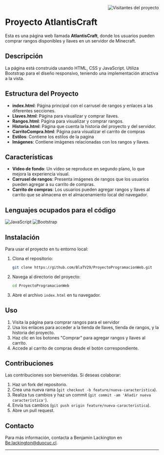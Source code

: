 <img align="right" src="https://camo.githubusercontent.com/93da02423633e56fb44ccbee995029e564b508ddeb3bf2d832f72325384f938e/68747470733a2f2f6b6f6d617265762e636f6d2f67687076632f3f757365726e616d653d616c7369616d266c6162656c3d56697369746f727326636f6c6f723d306537356236267374796c653d666c6174" alt="Visitantes del proyecto" data-canonical-src="https://komarev.com/ghpvc/?username=alsiam&amp;label=Visitors&amp;color=0e75b6&amp;style=flat" style="max-width: 100%;">

# Proyecto AtlantisCraft

Esta es una página web llamada **AtlantisCraft**, donde los usuarios pueden comprar rangos disponibles y llaves en un servidor de Minecraft.

## Descripción

La página está construida usando HTML, CSS y JavaScript. Utiliza Bootstrap para el diseño responsivo, teniendo una implementación atractiva a la vista.

## Estructura del Proyecto

- **index.html**: Página principal con el carrusel de rangos y enlaces a las diferentes secciones.
- **Llaves.html**: Página para visualizar y comprar llaves.
- **Rangos.html**: Página para visualizar y comprar rangos.
- **Historia.html**: Página que cuenta la historia del proyecto y del servidor.
- **CarritoCompra.html**: Página para visualizar el carrito de compras
- **Estilos**: Contiene los estilos de la pagina
- **Imágenes**: Contiene imágenes relacionadas con los rangos y llaves.

## Características

- **Video de fondo**: Un video se reproduce en segundo plano, lo que mejora la experiencia visual.
- **Carrusel de rangos**: Presenta imágenes de rangos que los usuarios pueden agregar a su carrito de compras.
- **Carrito de compras**: Los usuarios pueden agregar rangos y llaves al carrito que se almacena en el almacenamiento local del navegador.

## Lenguajes ocupados para el código

<img src="https://camo.githubusercontent.com/ce6d598510de1a8ecf703ff8517155cecc610a4de25491ed71310105f8a1f12b/68747470733a2f2f696d672e736869656c64732e696f2f62616467652f4a6176617363726970742d4630444234463f7374796c653d666f722d7468652d6261646765266c6162656c436f6c6f723d626c61636b266c6f676f3d6a617661736372697074266c6f676f436f6c6f723d463044423446" alt="JavaScript" data-canonical-src="https://img.shields.io/badge/Javascript-F0DB4F?style=for-the-badge&amp;labelColor=black&amp;logo=javascript&amp;logoColor=F0DB4F" style="max-width: 100%;">
<img src="https://camo.githubusercontent.com/c402bd25609922ab7160b91524aeb125a2e664070816aeb6dd66af9c41f70087/68747470733a2f2f696d672e736869656c64732e696f2f62616467652f426f6f7473747261702d3536334437433f7374796c653d666f722d7468652d6261646765266c6f676f3d626f6f747374726170266c6f676f436f6c6f723d7768697465" alt="Bootstrap" data-canonical-src="https://img.shields.io/badge/Bootstrap-563D7C?style=for-the-badge&amp;logo=bootstrap&amp;logoColor=white" style="max-width: 100%;">

## Instalación

Para usar el proyecto en tu entorno local:

1. Clona el repositorio:
    ```bash
    git clone https://github.com/BlaTV29/ProyectoProgramacionWeb.git
    ```
2. Navega al directorio del proyecto:
    ```bash
    cd ProyectoProgramacionWeb
    ```
3. Abre el archivo `index.html` en tu navegador.

## Uso

1. Visita la página para comprar rangos para el servidor
2. Usa los enlaces para acceder a la tienda de llaves, tienda de rangos, y la historia del proyecto.
3. Haz clic en los botones "Comprar" para agregar rangos y llaves al carrito.
4. Accede al carrito de compras desde el botón correspondiente.

## Contribuciones

Las contribuciones son bienvenidas. Si deseas colaborar:

1. Haz un fork del repositorio.
2. Crea una nueva rama (`git checkout -b feature/nueva-caracteristica`).
3. Realiza tus cambios y haz un commit (`git commit -am 'Añadir nueva característica'`).
4. Envía tus cambios (`git push origin feature/nueva-caracteristica`).
5. Abre un pull request.

## Contacto

Para más información, contacta a Benjamin Lackington en Be.lackington@duocuc.cl.

---
